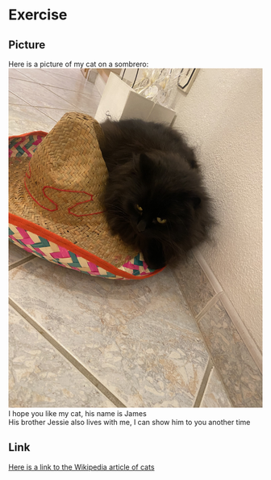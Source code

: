 # Exercise

## Picture

Here is a picture of my cat on a sombrero:\
![Cat on Sombrero](./resources/images/ex1_2.jpeg)\
I hope you like my cat, his name is James\
His brother Jessie also lives with me, I can show him to you another time

## Link

[Here is a link to the Wikipedia article of cats](https://en.wikipedia.org/wiki/Cat)